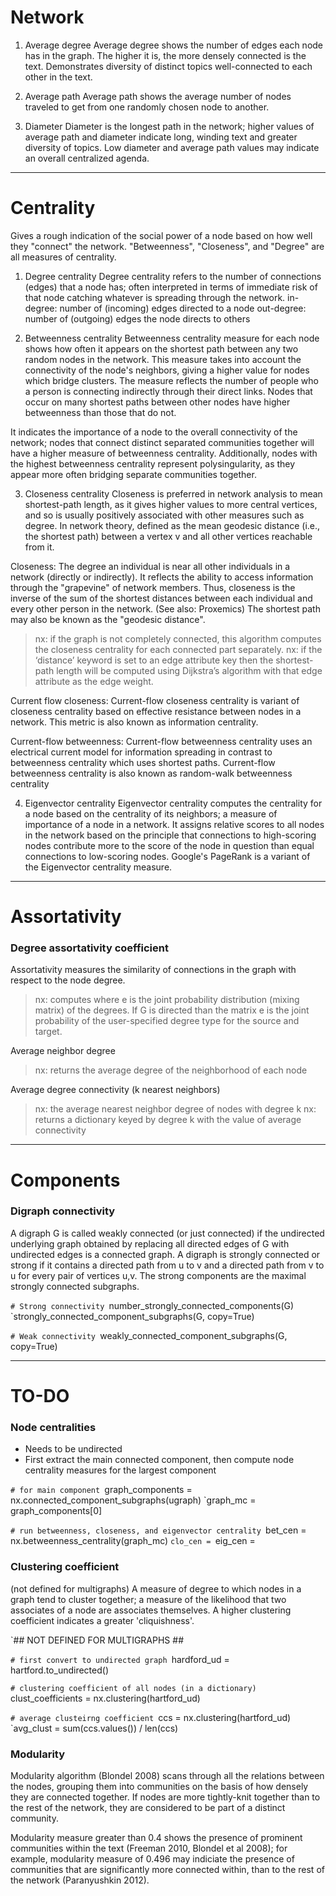 # Network

1. Average degree
Average degree shows the number of edges each node has in the graph. The higher it is, the more densely connected is the text. Demonstrates diversity of distinct topics well-connected to each other in the text.

2. Average path
Average path shows the average number of nodes traveled to get from one randomly chosen node to another.

3. Diameter
Diameter is the longest path in the network; higher values of average path and diameter indicate long, winding text and greater diversity of topics. Low diameter and average path values may indicate an overall centralized agenda.

- - -

# Centrality
Gives a rough indication of the social power of a node based on how well they "connect" the network. "Betweenness", "Closeness", and "Degree" are all measures of centrality.

1. Degree centrality
Degree centrality refers to the number of connections (edges) that a node has; often interpreted in terms of immediate risk of that node catching whatever is spreading through the network.
in-degree: number of (incoming) edges directed to a node
out-degree: number of (outgoing) edges the node directs to others

2. Betweenness centrality
Betweenness centrality measure for each node shows how often it appears on the shortest path between any two random nodes in the network. This measure takes into account the connectivity of the node's neighbors, giving a higher value for nodes which bridge clusters. The measure reflects the number of people who a person is connecting indirectly through their direct links.
Nodes that occur on many shortest paths between other nodes have higher betweenness than those that do not.

It indicates the importance of a node to the overall connectivity of the network; nodes that connect distinct separated communities together will have a higher measure of betweenness centrality. Additionally, nodes with the highest betweenness centrality represent polysingularity, as they appear more often bridging separate communities together.

3. Closeness centrality
Closeness is preferred in network analysis to mean shortest-path length, as it gives higher values to more central vertices, and so is usually positively associated with other measures such as degree. In network theory, defined as the mean geodesic distance (i.e., the shortest path) between a vertex v and all other vertices reachable from it.

Closeness: The degree an individual is near all other individuals in a network (directly or indirectly). It reflects the ability to access information through the "grapevine" of network members. Thus, closeness is the inverse of the sum of the shortest distances between each individual and every other person in the network. (See also: Proxemics) The shortest path may also be known as the "geodesic distance".

> nx: if the graph is not completely connected, this algorithm computes the closeness centrality for each connected part separately.
> nx: if the ‘distance’ keyword is set to an edge attribute key then the shortest-path length will be computed using Dijkstra’s algorithm with that edge attribute as the edge weight.

Current flow closeness: Current-flow closeness centrality is variant of closeness centrality based on effective resistance between nodes in a network. This metric is also known as information centrality.

Current-flow betweenness: Current-flow betweenness centrality uses an electrical current model for information spreading in contrast to betweenness centrality which uses shortest paths. Current-flow betweenness centrality is also known as random-walk betweenness centrality


4. Eigenvector centrality
Eigenvector centrality computes the centrality for a node based on the centrality of its neighbors; a measure of importance of a node in a network. It assigns relative scores to all nodes in the network based on the principle that connections to high-scoring nodes contribute more to the score of the node in question than equal connections to low-scoring nodes. Google's PageRank is a variant of the Eigenvector centrality measure.

- - -

# Assortativity

### Degree assortativity coefficient
Assortativity measures the similarity of connections in the graph with respect to the node degree.
> nx: computes where e is the joint probability distribution (mixing matrix) of the degrees. If G is directed than the matrix e is the joint probability of the user-specified degree type for the source and target.

Average neighbor degree
> nx: returns the average degree of the neighborhood of each node

Average degree connectivity (k nearest neighbors)
> nx: the average nearest neighbor degree of nodes with degree k
nx: returns a dictionary keyed by degree k with the value of average connectivity

- - -

# Components

### Digraph connectivity
A digraph G is called weakly connected (or just connected) if the undirected underlying graph obtained by replacing all directed edges of G with undirected edges is a connected graph. A digraph is strongly connected or strong if it contains a directed path from u to v and a directed path from v to u for every pair of vertices u,v. The strong components are the maximal strongly connected subgraphs.

`# Strong connectivity
`number_strongly_connected_components(G)
`strongly_connected_component_subgraphs(G, copy=True)

`# Weak connectivity
`weakly_connected_component_subgraphs(G, copy=True)

- - -

# TO-DO

### Node centralities
- Needs to be undirected
- First extract the main connected component, then compute node centrality measures for the largest component

`# for main component
`graph_components = nx.connected_component_subgraphs(ugraph)
`graph_mc = graph_components[0]

`# run betweenness, closeness, and eigenvector centrality
`bet_cen = nx.betweenness_centrality(graph_mc)
`clo_cen =
`eig_cen =

### Clustering coefficient
(not defined for multigraphs)
A measure of degree to which nodes in a graph tend to cluster together; a measure of the likelihood that two associates of a node are associates themselves. A higher clustering coefficient indicates a greater 'cliquishness'.

`## NOT DEFINED FOR MULTIGRAPHS ##

`# first convert to undirected graph
`hardford_ud = hartford.to_undirected()

`# clustering coefficient of all nodes (in a dictionary)
`clust_coefficients = nx.clustering(hartford_ud)

`# average clusteirng coefficient
`ccs = nx.clustering(hartford_ud)
`avg_clust = sum(ccs.values()) / len(ccs)

### Modularity
Modularity algorithm (Blondel 2008) scans through all the relations between the nodes, grouping them into communities on the basis of how densely they are connected together. If nodes are more tightly-knit together than to the rest of the network, they are considered to be part of a distinct community.

Modularity measure greater than 0.4 shows the presence of prominent communities within the text (Freeman 2010, Blondel et al 2008); for example, modularity measure of 0.496 may indiciate the presence of communities that are significantly more connected within, than to the rest of the network (Paranyushkin 2012).
 
